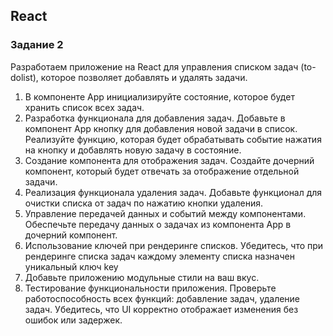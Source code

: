 ## React

### Задание 2

Разработаем приложение на React для управления списком задач (to-dolist), которое позволяет добавлять и удалять задачи.

1. В компоненте App инициализируйте состояние, которое будет хранить список всех задач.
2. Разработка функционала для добавления задач. Добавьте в компонент App кнопку для добавления новой задачи в список. Реализуйте функцию, которая будет обрабатывать событие нажатия на кнопку и добавлять новую задачу в состояние.
3. Создание компонента для отображения задач. Создайте дочерний компонент, который будет отвечать за отображение отдельной задачи.
4. Реализация функционала удаления задач. Добавьте функционал для очистки списка от задач по нажатию кнопки удаления.
5. Управление передачей данных и событий между компонентами. Обеспечьте передачу данных о задачах из компонента App в дочерний компонент.
6. Использование ключей при рендеринге списков. Убедитесь, что при рендеринге списка задач каждому элементу списка назначен уникальный ключ key
7. Добавьте приложению модульные стили на ваш вкус.
8. Тестирование функциональности приложения. Проверьте работоспособность всех функций: добавление задач, удаление задач. Убедитесь, что UI корректно отображает изменения без ошибок или задержек.
